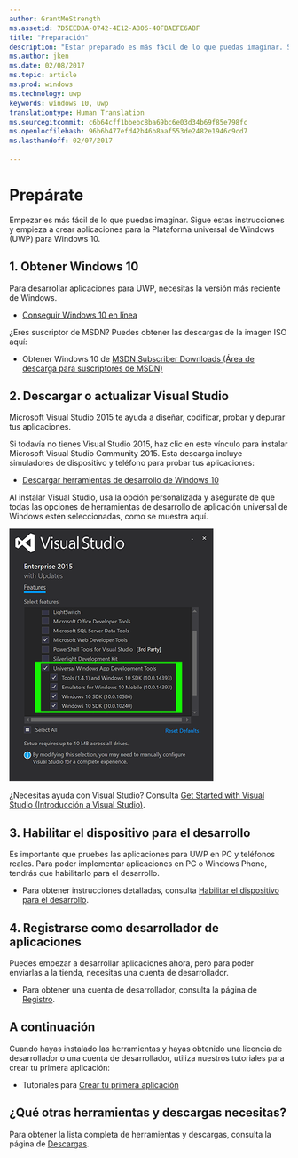 ```yaml
---
author: GrantMeStrength
ms.assetid: 7D5EED8A-0742-4E12-A806-40FBAEFE6ABF
title: "Preparación"
description: "Estar preparado es más fácil de lo que puedas imaginar. Sigue estas instrucciones y empieza a crear aplicaciones para la Plataforma universal de Windows (UWP) para Windows 10."
ms.author: jken
ms.date: 02/08/2017
ms.topic: article
ms.prod: windows
ms.technology: uwp
keywords: windows 10, uwp
translationtype: Human Translation
ms.sourcegitcommit: c6b64cff1bbebc8ba69bc6e03d34b69f85e798fc
ms.openlocfilehash: 96b6b477efd42b46b8aaf553de2482e1946c9cd7
ms.lasthandoff: 02/07/2017

---
```

# <a name="get-set-up"></a>Prepárate

Empezar es más fácil de lo que puedas imaginar. Sigue estas instrucciones y empieza a crear aplicaciones para la Plataforma universal de Windows (UWP) para Windows 10.

## <a name="1-get-windows-10"></a>1. Obtener Windows 10

Para desarrollar aplicaciones para UWP, necesitas la versión más reciente de Windows.

-   [Conseguir Windows 10 en línea](http://go.microsoft.com/fwlink/p/?LinkId=619312)

¿Eres suscriptor de MSDN? Puedes obtener las descargas de la imagen ISO aquí:

-   Obtener Windows 10 de [MSDN Subscriber Downloads (Área de descarga para suscriptores de MSDN)](http://go.microsoft.com/fwlink/p/?LinkId=266384)



## <a name="2-download-or-update-visual-studio"></a>2. Descargar o actualizar Visual Studio

Microsoft Visual Studio 2015 te ayuda a diseñar, codificar, probar y depurar tus aplicaciones.

Si todavía no tienes Visual Studio 2015, haz clic en este vínculo para instalar Microsoft Visual Studio Community 2015. Esta descarga incluye simuladores de dispositivo y teléfono para probar tus aplicaciones:

-   [Descargar herramientas de desarrollo de Windows 10](https://go.microsoft.com/fwlink/p/?LinkID=534189)

Al instalar Visual Studio, usa la opción personalizada y asegúrate de que todas las opciones de herramientas de desarrollo de aplicación universal de Windows estén seleccionadas, como se muestra aquí.

![Visual Studio Tools para UWP](images/vs-2015-community-setup.png)

¿Necesitas ayuda con Visual Studio? Consulta [Get Started with Visual Studio (Introducción a Visual Studio)](https://www.visualstudio.com/vs/getting-started).

## <a name="3-enable-your-device-for-development"></a>3. Habilitar el dispositivo para el desarrollo

Es importante que pruebes las aplicaciones para UWP en PC y teléfonos reales. Para poder implementar aplicaciones en PC o Windows Phone, tendrás que habilitarlo para el desarrollo.

-   Para obtener instrucciones detalladas, consulta [Habilitar el dispositivo para el desarrollo](enable-your-device-for-development.md).

## <a name="4-register-as-an-app-developer"></a>4. Registrarse como desarrollador de aplicaciones

Puedes empezar a desarrollar aplicaciones ahora, pero para poder enviarlas a la tienda, necesitas una cuenta de desarrollador.

-   Para obtener una cuenta de desarrollador, consulta la página de [Registro](sign-up.md).

## <a name="whats-next"></a>A continuación

Cuando hayas instalado las herramientas y hayas obtenido una licencia de desarrollador o una cuenta de desarrollador, utiliza nuestros tutoriales para crear tu primera aplicación:

-   Tutoriales para [Crear tu primera aplicación](your-first-app.md)

## <a name="want-more-tools-and-downloads"></a>¿Qué otras herramientas y descargas necesitas?

Para obtener la lista completa de herramientas y descargas, consulta la página de [Descargas](http://go.microsoft.com/fwlink/p/?linkid=285935).


